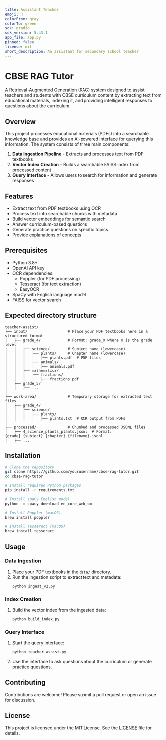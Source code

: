 ```yaml
---
title: Assistant Teacher
emoji: 🐨
colorFrom: gray
colorTo: green
sdk: gradio
sdk_version: 5.43.1
app_file: app.py
pinned: false
license: mit
short_description: An assistant for secondary school teacher
---
```


# CBSE RAG Tutor

A Retrieval-Augmented Generation (RAG) system designed to assist teachers and students with CBSE curriculum content by extracting text from educational materials, indexing it, and providing intelligent responses to questions about the curriculum.

## Overview

This project processes educational materials (PDFs) into a searchable knowledge base and provides an AI-powered interface for querying this information. The system consists of three main components:

1. **Data Ingestion Pipeline** - Extracts and processes text from PDF textbooks
2. **Vector Index Creation** - Builds a searchable FAISS index from processed content
3. **Query Interface** - Allows users to search for information and generate responses

## Features

- Extract text from PDF textbooks using OCR
- Process text into searchable chunks with metadata
- Build vector embeddings for semantic search
- Answer curriculum-based questions
- Generate practice questions on specific topics
- Provide explanations of concepts

## Prerequisites

- Python 3.8+
- OpenAI API key
- OCR dependencies:
  - Poppler (for PDF processing)
  - Tesseract (for text extraction)
  - EasyOCR
- SpaCy with English language model
- FAISS for vector search

## Expected directory structure
```
teacher-assist/
├── input/                  # Place your PDF textbooks here in a structured format
│   ├── grade_4/            # Format: grade_X where X is the grade level
│   │   ├── science/        # Subject name (lowercase)
│   │   │   ├── plants/     # Chapter name (lowercase)
│   │   │   │   ├── plants.pdf  # PDF files
│   │   │   ├── animals/
│   │   │   │   ├── animals.pdf
│   │   ├── mathematics/
│   │   │   ├── fractions/
│   │   │   │   ├── fractions.pdf
│   ├── grade_5/
│   │   ├── ...
│
├── work-area/              # Temporary storage for extracted text files
│   ├── grade_4/
│   │   ├── science/
│   │   │   ├── plants/
│   │   │   │   ├── plants.txt  # OCR output from PDFs
│
├── processed/              # Chunked and processed JSONL files 
│   ├── 4_science_plants_plants.jsonl  # Format: {grade}_{subject}_{chapter}_{filename}.jsonl
│   ├── ...
```
## Installation

```bash
# Clone the repository
git clone https://github.com/yourusername/cbse-rag-tutor.git
cd cbse-rag-tutor

# Install required Python packages
pip install -r requirements.txt

# Install spaCy English model
python -m spacy download en_core_web_sm

# Install Poppler (macOS)
brew install poppler

# Install Tesseract (macOS)
brew install tesseract

```
## Usage
### Data Ingestion

1. Place your PDF textbooks in the `data/` directory.
2. Run the ingestion script to extract text and metadata:
   ```bash
   python ingest_v2.py
   ```

### Index Creation

1. Build the vector index from the ingested data:
   ```bash
   python build_index.py
   ```

### Query Interface

1. Start the query interface:
   ```bash
   python teacher_assist.py
   ```

2. Use the interface to ask questions about the curriculum or generate practice questions.

## Contributing

Contributions are welcome! Please submit a pull request or open an issue for discussion.

## License

This project is licensed under the MIT License. See the [LICENSE](LICENSE) file for details.